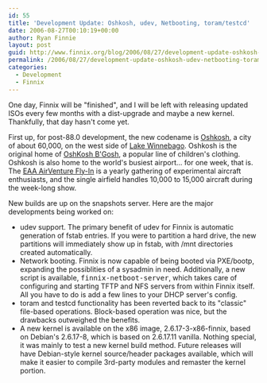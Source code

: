 ```yaml
---
id: 55
title: 'Development Update: Oshkosh, udev, Netbooting, toram/testcd'
date: 2006-08-27T00:10:19+00:00
author: Ryan Finnie
layout: post
guid: http://www.finnix.org/blog/2006/08/27/development-update-oshkosh-udev-netbooting-toramtestcd/
permalink: /2006/08/27/development-update-oshkosh-udev-netbooting-toramtestcd/
categories:
  - Development
  - Finnix
---
```

One day, Finnix will be "finished", and I will be left with releasing updated ISOs every few months with a dist-upgrade and maybe a new kernel. Thankfully, that day hasn't come yet.

First up, for post-88.0 development, the new codename is [Oshkosh](http://en.wikipedia.org/wiki/Oshkosh%2C_Wisconsin), a city of about 60,000, on the west side of [Lake Winnebago](http://en.wikipedia.org/wiki/Lake_Winnebago). Oshkosh is the original home of [OshKosh B'Gosh](http://www.oshkoshbgosh.com/), a popular line of children's clothing. Oshkosh is also home to the world's busiest airport... for one week, that is. The [EAA AirVenture Fly-In](http://www.airventure.org/) is a yearly gathering of experimental aircraft enthusiasts, and the single airfield handles 10,000 to 15,000 aircraft during the week-long show.

New builds are up on the snapshots server. Here are the major developments being worked on:

  * udev support. The primary benefit of udev for Finnix is automatic generation of fstab entries. If you were to partition a hard drive, the new partitions will immediately show up in fstab, with /mnt directories created automatically.
  * Network booting. Finnix is now capable of being booted via PXE/bootp, expanding the possiblities of a sysadmin in need. Additionally, a new script is available, <tt>finnix-netboot-server</tt>, which takes care of configuring and starting TFTP and NFS servers from within Finnix itself. All you have to do is add a few lines to your DHCP server's config.
  * toram and testcd functionality has been reverted back to its "classic" file-based operations. Block-based operation was nice, but the drawbacks outweighed the benefits.
  * A new kernel is available on the x86 image, 2.6.17-3-x86-finnix, based on Debian's 2.6.17-8, which is based on 2.6.17.11 vanilla. Nothing special, it was mainly to test a new kernel build method. Future releases will have Debian-style kernel source/header packages available, which will make it easier to compile 3rd-party modules and remaster the kernel portion.
